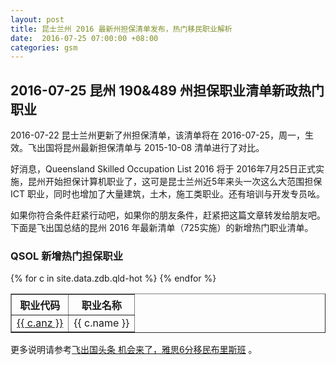 ```yaml
---
layout: post
title: 昆士兰州 2016 最新州担保清单发布，热门移民职业解析
date:  2016-07-25 07:00:00 +08:00
categories: gsm
---
```


## 2016-07-25 昆州 190&489 州担保职业清单新政热门职业

2016-07-22 昆士兰州更新了州担保清单，该清单将在 2016-07-25，周一，生效。飞出国将昆州最新担保清单与 2015-10-08 清单进行了对比。

好消息，Queensland Skilled Occupation List 2016 将于 2016年7月25日正式实施，昆州开始担保计算机职业了，这可是昆士兰州近5年来头一次这么大范围担保 ICT 职业，同时也增加了大量建筑，土木，施工类职业。还有培训与开发专员吆。

如果你符合条件赶紧行动吧，如果你的朋友条件，赶紧把这篇文章转发给朋友吧。下面是飞出国总结的昆州 2016 年最新清单（725实施）的新增热门职业清单。

### QSOL 新增热门担保职业

<table border = "1" cellpadding="1" cellspacing="0">
<tr>
<th>职业代码</th>
<th>职业名称</th>
</tr>
{% for c in site.data.zdb.qld-hot %}
<tr>
<td> <a href="http://anzsco.cgvisa.com/{{ c.anz }}" target="_blank">{{ c.anz }}</a> </td>
<td> {{ c.name }} </td>

</tr>
{% endfor %}
</table>

更多说明请参考<a href="http://www.flyabroadnews.com/qld-20160725/" target="blank">飞出国头条 机会来了，雅思6分移民布里斯班</a> 。
